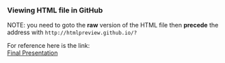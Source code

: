 ### Viewing HTML file in GitHub  
NOTE: you need to goto the **raw** version of the HTML file then **precede** the address with ```http://htmlpreview.github.io/?```
  
For reference here is the link:  
[Final Presentation](http://htmlpreview.github.io/?https://raw.githubusercontent.com/jotsap/msds_hpc_project/main/docs/HPC_PROJECT_JOTSAP_PRESENTATION.html)
